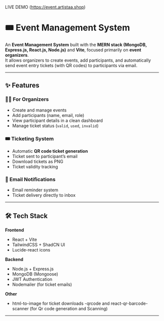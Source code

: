 
LIVE DEMO (https://event.artistaa.shop)

# 🎟️ Event Management System

An **Event Management System** built with the **MERN stack (MongoDB, Express.js, React.js, Node.js)** and **Vite**, focused primarily on **event organizers**.  
It allows organizers to create events, add participants, and automatically send event entry tickets (with QR codes) to participants via email.  

---

## ✨ Features

### 👩‍💼 For Organizers
- Create and manage events
- Add participants (name, email, role)
- View participant details in a clean dashboard
- Manage ticket status (`valid`, `used`, `invalid`)

### 🎟 Ticketing System
- Automatic **QR code ticket generation**
- Ticket sent to participant’s email
- Download tickets as PNG
- Ticket validity tracking

### 📧 Email Notifications
- Email reminder system
- Ticket delivery directly to inbox

---

## 🛠️ Tech Stack

**Frontend**
- React + Vite
- TailwindCSS + ShadCN UI
- Lucide-react icons

**Backend**
- Node.js + Express.js
- MongoDB (Mongoose)
- JWT Authentication
- Nodemailer (for ticket emails)

**Other**
- html-to-image for ticket downloads
-qrcode and react-qr-barcode-scanner (for Qr code generation and Scanning)

---


